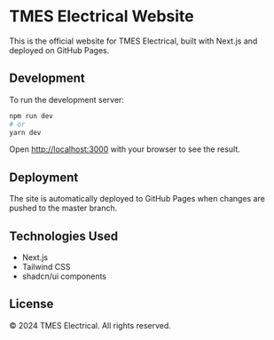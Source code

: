 # TMES Electrical Website

This is the official website for TMES Electrical, built with Next.js and deployed on GitHub Pages.

## Development

To run the development server:

```bash
npm run dev
# or
yarn dev
```

Open [http://localhost:3000](http://localhost:3000) with your browser to see the result.

## Deployment

The site is automatically deployed to GitHub Pages when changes are pushed to the master branch.

## Technologies Used

- Next.js
- Tailwind CSS
- shadcn/ui components

## License

© 2024 TMES Electrical. All rights reserved. 